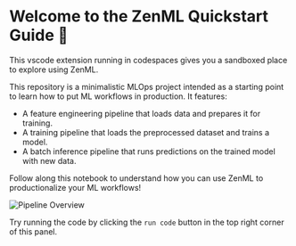 # Welcome to the ZenML Quickstart Guide 👋

This vscode extension running in codespaces gives you a sandboxed place to explore using ZenML.

This repository is a minimalistic MLOps project intended as a starting point to learn how to put ML workflows in production. It features:

- A feature engineering pipeline that loads data and prepares it for training.
- A training pipeline that loads the preprocessed dataset and trains a model.
- A batch inference pipeline that runs predictions on the trained model with new data.

Follow along this notebook to understand how you can use ZenML to productionalize your ML workflows!

![Pipeline Overview](/zenmlQuickstart/assets/pipeline_overview.png)

Try running the code by clicking the `run code` button in the top right corner of this panel.
